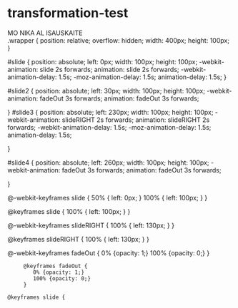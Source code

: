 # transformation-test

<div class="wrapper">
<span id="slide" >MO</span>
<span id="slide2" >NIKA</span>
<span id="slide3" >AL</span>
<span id="slide4" >ISAUSKAITE</span>
</div>
.wrapper {
    position: relative;
    overflow: hidden;
    width: 400px;
    height: 100px; 
}

#slide {
    position: absolute;
    left: 0px;
    width: 100px;
    height: 100px;
    -webkit-animation: slide 2s forwards;
    animation: slide 2s forwards;
    -webkit-animation-delay: 1.5s;
  -moz-animation-delay: 1.5s;
  animation-delay: 1.5s;
}


#slide2 {
    position: absolute;
    left: 30px;
    width: 100px;
    height: 100px;
    -webkit-animation: fadeOut 3s forwards;
    animation: fadeOut 3s forwards;

}
#slide3 {
    position: absolute;
    left: 230px;
    width: 100px;
    height: 100px;
    -webkit-animation: slideRIGHT 2s forwards;
    animation: slideRIGHT 2s forwards;
        -webkit-animation-delay: 1.5s;
  -moz-animation-delay: 1.5s;
  animation-delay: 1.5s;

}

#slide4 {
    position: absolute;
    left: 260px;
    width: 100px;
    height: 100px;
    -webkit-animation: fadeOut 3s forwards;
    animation: fadeOut 3s forwards;


}


@-webkit-keyframes slide {
    50% { left: 0px; }
    100% { left: 100px; }
}

@keyframes slide {
    100% { left: 100px; }
}

@-webkit-keyframes slideRIGHT {
    100% { left: 130px; }
}

@keyframes slideRIGHT {
    100% { left: 130px; }
}

 @-webkit-keyframes fadeOut {
            0% {opacity: 1;}
            100% {opacity: 0;}
         }
         
         @keyframes fadeOut {
            0% {opacity: 1;}
            100% {opacity: 0;}
         }
```
@keyframes slide {

